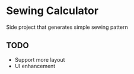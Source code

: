 # Sewing Calculator

Side project that generates simple sewing pattern

## TODO

- Support more layout
- UI enhancement